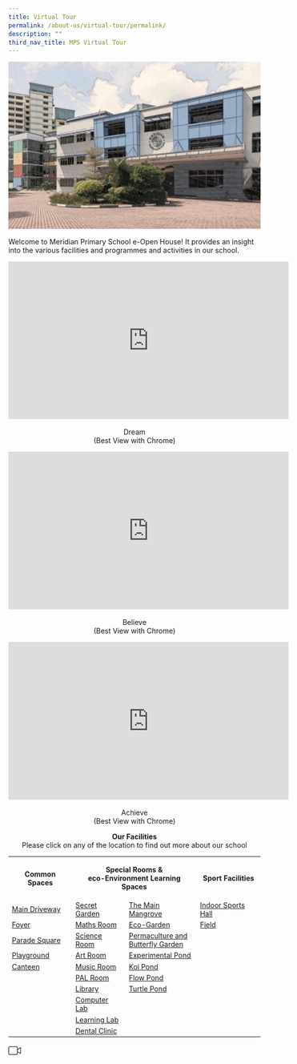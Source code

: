 ```yaml
---
title: Virtual Tour
permalink: /about-us/virtual-tour/permalink/
description: ""
third_nav_title: MPS Virtual Tour
---
```

![](/images/About%20As/Virtual%20Tour/eTour%20header.jpeg)

Welcome to Meridian Primary School e-Open House! It provides an insight into the various facilities and programmes and activities in our school.

<iframe width="560" height="315" src="https://www.youtube.com/embed/wR3EbFCSG-Y" title="YouTube video player" frameborder="0" allow="accelerometer; autoplay; clipboard-write; encrypted-media; gyroscope; picture-in-picture" allowfullscreen></iframe>

<p align = "center" >Dream  <br>
(Best View with Chrome)</p>

<iframe width="560" height="315" src="https://www.youtube.com/embed/pNFNgNyiqGY" title="YouTube video player" frameborder="0" allow="accelerometer; autoplay; clipboard-write; encrypted-media; gyroscope; picture-in-picture" allowfullscreen></iframe>

<p align = "center" >Believe  <br>
(Best View with Chrome)</p>

<iframe width="560" height="315" src="https://www.youtube.com/embed/Ejx7jEPTI5E" title="YouTube video player" frameborder="0" allow="accelerometer; autoplay; clipboard-write; encrypted-media; gyroscope; picture-in-picture" allowfullscreen></iframe>

<p align = "center" >Achieve  <br>
(Best View with Chrome)</p>





<center><b>Our Facilities</b><br>
Please click on any of the location to find out more about our school</center>

<table style="width:100%">
  <tr>
		<th>Common Spaces</th>
    <th colspan="2"><p align = "center">Special Rooms & <br>eco-Environment Learning Spaces</p></th>
    <th>Sport Facilities</th>
  </tr>
  <tr>
    <td><a href = "https://photos.google.com/share/AF1QipPLor48tf09MERr6KE1aIKiIYpKg4qGTSVlwH62obbQP-FyEsDhBu0G2Mu-eRIkew/photo/AF1QipOJFiVITfMrmCU3dUj2T6E8VyNQYjxJzuZojB4M?key=ODdfM2VYeWd4TmlSMkpJM2hkVENVaTN3Q2FoVXV3">Main Driveway</a></td>
    <td><a href = "https://photos.google.com/share/AF1QipPUw3RQfWy4pwbOGX3jBLjm5k_hEd9XOmQaamTwUKTj2fPR_dNVXWtlLsWQQzq7aQ/photo/AF1QipPzpXs5-aQRh9tgdEZwrs9zahVVrS9y6cZBB-zz?key=dWNpYndLUEV4N0FCeUxQQVdqNFNzWnNTdDhqRmZR">Secret Garden</a></td>
    <td><a href = "https://photos.google.com/share/AF1QipPhDKUFIWMvBwOHzYP8uDFerX1ma_87ZKnE4XGaal4BzpQsu81QKwSGX7gjuy6hyg/photo/AF1QipMPQYzcYvPc_sMQdCOZR8sd2jAjLO9ka-co0QUn?key=Q1ZzcFpBanJjdWt1VmpqTnA5YmZPUnNPTVg1cTZ3">The Main Mangrove</a></td>
		<td><a href = "https://photos.google.com/share/AF1QipMgurMuj0YkJoy1FfMz4xebRBKnGVpgvfuzk5BdqXvLeTj_Gn53blYOEpl_1H6JWw/photo/AF1QipPwOfFaDDo5hCo0xoV2peceJI9Xc446fpDoHUb_?key=RTBqeHo3Xy1BMnFSZDdqX19LZ1gyOWRpRWgyVmV3">Indoor Sports Hall</a></td>
  </tr>
  <tr>
    <td><a href = "https://photos.google.com/share/AF1QipPdfbxr1xQNPywOHFJcNcxSADOBf0FGaOw5eZwX9PKDznFqoUgKEefjWxtG28BEfg/photo/AF1QipPny3rlsd_F5jva_ePSndGoGvYSgQMY8hp4fkCb?key=YmMxdkJaMHAyRktNRXkyQ051Q2NxMlhZbFlIWXZ3">Foyer</a></td>
    <td><a href = "https://photos.google.com/share/AF1QipO4PCZVUVeKJGucccwBLGAizWK-3_GjhWbkABDKSVaq1O4luG4A0ODaiu4UGzkXjg/photo/AF1QipMK63TFrIvQ1eQj1Pra2CoD5kZI0zHaMIGKPZbn?key=Vkl6eFk0cUlLOEtSdk11U3dadDdtYzFyV2RtV29n">Maths Room</a></td>
    <td><a href = "https://photos.google.com/share/AF1QipNAYscs22XeV6vc-PO5GMOLoBJL4yOZ3DRvyZPDzwFB69_eW3cUHkETDg-nYF7Oqw/photo/AF1QipMWJhshXn_PkmZvteJ_vrpdWWGY1RVcH_JbgdJh?key=MTZsUjZrMWEzajdoV0FLMjNhX3Y4UlpmbUpyQVd3">Eco-Garden</a></td>
		<td><a href = "https://photos.google.com/share/AF1QipNGTD16TnCsdwvu6tJewMziS0bNwY1S93ZEmr1UzLdt4hAfA6ua-5fBWzUm_0GpYQ/photo/AF1QipMlM0TvJ6T57zxop-eB2E3GAy415DShQ8-gLrsR?key=TGhJYWdMcm9zWDc1R2dfdmM0YV95WGwzZkRMT0tB">Field</a></td>
  </tr>
	<tr>
    <td><a href = "https://photos.google.com/share/AF1QipMpQZYAJ4YPF3ZOiVBFObvqbx138KngQxFVJbM78QpVh4Fk0nYJrG1OCjiVtzUIOQ/photo/AF1QipNcnLkU_dUFd7cawxmATpWoJB9hzxXJnw6Xc2Ib?key=cmxKRlhhZURvRmpSd3ctT3k0dzdLZ09ta2R0MTR3">Parade Square</a></td>
    <td><a href = "https://photos.google.com/share/AF1QipP3hwfD2zUn8130JXzeDDfc9ZiWdIAoEa3CPnwubgJAzuwTz6ESPSczaGnQgPfbYA/photo/AF1QipMuOKXs3CEL3Q0d8cLQZtmz06xJbr8nM_szGi96?key=X0VIRHBVc094T2RkX2JiYVJ4bzB5NE5TaS0xQl9n">Science Room</a></td>
    <td><a href = "https://photos.google.com/share/AF1QipONKR_JftS7LuzqW7Kg9pP1pHy1yoSKT582fzgR_-ioWUcx1ITNKUdsj90UFLvnjA/photo/AF1QipNN5xGcF1gmyfNVvyyO7uSmDPOPLu1eL4xWUoDR?key=V3Yydi1vVnd5NEMwRHl1emJyT0pZc1U5NmJqR1RB">Permaculture and <br> Butterfly Garden</a></td>
		<td></td>
  </tr>
	<tr>
    <td><a href = "https://photos.google.com/share/AF1QipPv3eHm-RtuFcOmnKgYhM2J8z08Z9LloGyQZ6zhXldwCl_29TLkzkupZ-Uvg2S-kw/photo/AF1QipP-qS0j4BEluwP-Jm3GGtx-E-nqRJdF-dJLxTWW?key=bU9qUTlDY0tSXzg3dUQ3NHprS1gxdmxlc2twa1NB">Playground</a></td>
    <td><a href = "https://photos.google.com/share/AF1QipOsKWv4QTDXC2EUI4usExqpb47rWM2nfYrvuCORSXXNtNyqnvlIgwJ9sWB2_AR4lw/photo/AF1QipOyxylAWITtLGLmM7mY0XQjJUTLF4uAZSfrdSMS?key=Ml83Z0RYT2NCTG5FbkJLVk9ZWDdjY3pUZUVjRWJR">Art Room</a></td>
    <td><a href = "https://photos.google.com/share/AF1QipNsMephdk2lz_cV7fpcEpwV4KJqIEtrnvwkXhQK-yb5Mrf_UPgd2UEjjQff3vCPjg/photo/AF1QipMhJ1fDIkqRp2D3DmN4_6EE4cer0mNxxNENFKT1?key=bENIdlRYSThqSXY5anUxWXFJRl81X3Z6cVJnZllB">Experimental Pond</a></td>
		<td></td>
  </tr>
	<tr>
    <td><a href = "https://photos.google.com/share/AF1QipNr2SXJ9Y9Y7D4N5hhiY9FmeGbjLstCC4_8m8bEYbOqaP2IU2uXTbfHl0F1e7dz_A/photo/AF1QipOd44BdhbZGVYWxCa_VoGo4bZE7KKxlXz7j7PEv?key=TjF3UFdvZExFTl9mM1VjZEFFRUVBM0hXNkwxd0RR">Canteen</a></td>
    <td><a href = "https://photos.google.com/share/AF1QipOMKLuIVCS71x_cEwRd5J2gXv-JgbX4kzN5z68BTsFYI2CFmh5x37inZWg49i8KwA/photo/AF1QipOGjTDMO0rP8aqfyKos33ROdjIbTHmDEBgJUhNi?key=ZzR5b0htblg4T2RSS0hoa0xoOG94cVp3VVFqQm5B">Music Room</a></td>
    <td><a href = "https://photos.google.com/share/AF1QipMQ248OCG25U9K-kmxAaqgI654nPx3XrVmZoUPZyTasRZHWrRESq6nGE91DhlVejw/photo/AF1QipM8Cqj7262cmOi9ZnMJrqV6AocG_w5neZ_O--49?key=bVAwdk1tRndlTUlSRzJHUnpYZkp2a2M1TWMyMFRn">Koi Pond</a></td>
		<td></td>
  </tr>
	<tr>
    <td></td>
    <td><a href = "https://photos.google.com/share/AF1QipMf3-mRKRGeVd60jVVyuKe1zZcOf7MpkDbLpAV87y6dRWV5mAQR4PojlSFk6NDwSQ/photo/AF1QipOQOtoIsgeaAcl8lKNNm3E5k7MvI2KkgKOp7Yd1?key=TXlrcjlYRHFJcE5xeFJqSVF3WTRlSEZzQUE4dXNR">PAL Room</a></td>
    <td><a href = "https://photos.google.com/share/AF1QipPx2v9y8uTfHxSgccoZUehBeFUvsWWeeaL2UL9_XVhUhz8SVA0fu05jRt7wd-csIA/photo/AF1QipNsoeoqgRjcZxY4vCMhs2nfJep_aXqx3bWHTEXR?key=aWZ5Z1dRRkhXQy1NaElvbnJhSnNZb2NZcmo1U0pn">Flow Pond</a></td>
		<td></td>
  </tr>
	<tr>
    <td></td>
    <td><a href = "https://photos.google.com/share/AF1QipOEvHuk_L-m5cqzPJusyY0Q_ncY0dIzrBulYnhGGCFfSzBIa5sodtMjqZBkmQXOoA/photo/AF1QipMtcISRytAhdXysT0KuNpSx7xM6FJMBW5t105bz?key=VGtrdW43WGJfNDVYMERlRFBKSzUzakpYS2tja0p3">Library</a></td>
    <td><a href = "https://photos.google.com/share/AF1QipNtBXZFnv0D7j5Sv2oKSSnKxFTO8MASvsS5ZckleSgSWDP9CTgDipbBSqqWIKqn-Q/photo/AF1QipNIeHxUbhNxlY9j6jeHBKV6-NxymlVnFzLInq8k?key=XzM3cW5PeGFGUk1UWktHLUN5cWdKWlByZUdEd2JR">Turtle Pond</a></td>
		<td></td>
  </tr>
	<tr>
    <td></td>
    <td><a href = "https://photos.google.com/share/AF1QipOTAuWjD1kvetpt2vFmR3lFCqQZTCK8jBA3hqsXS4lzh-CqSgxMOdv4oZNExERmwA/photo/AF1QipO4dGYVVYz673h0TSuWPFEe9Xc7sfcAp3NSnsAy?key=a2hjQ1YwcjFJV0pHcTlPSW9LT01CZXBQNmdBaHp3">Computer Lab</a></td>
    <td></td>
		<td></td>
  </tr>
	<tr>
    <td></td>
    <td><a href = "https://photos.google.com/share/AF1QipO2OZTBLgYKKUgq7ipvd8alRscbtbKOyP8M5PV0zkrGRx3hwEbS6XBajRiAaghIIg/photo/AF1QipP6ZEG6Ki602ZMPK081S-5N5DJ-5IK8We3QoOOR?key=TlhaWG5Mc0xOTTNheXdnNHp5bWFyOHhTd1YxUFVB">Learning Lab</a></td>
    <td></td>
		<td></td>
  </tr>
	<tr>
    <td></td>
    <td><a href ="https://photos.google.com/share/AF1QipM2gPla_LHo3txyQKrZXqWm5nWOLIYghDY1tm3zu3KLP-RE7HuS4eI2LMVPo_mVyA/photo/AF1QipNGvH29XzM6N7KBimWtskpPQD_nGd5DbL7W0I1E?key=aklVdU9ZZ0MyWHpqSzhqcmZ2M3ZkWm1MNUxvQjFR">Dental Clinic</a></td>
    <td></td>
		<td></td>
  </tr>
</table>



<img src="/images/About%20As/Virtual%20Tour/camera.jpg" style="width: 5%; height: 50%"/>

